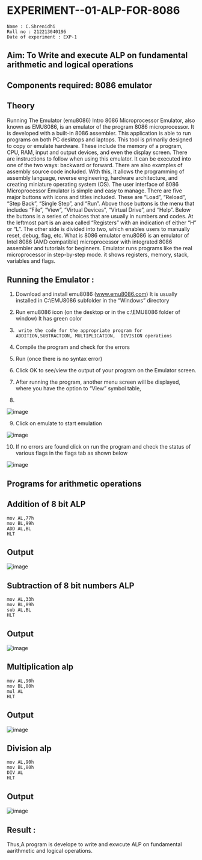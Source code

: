 # EXPERIMENT--01-ALP-FOR-8086
~~~
Name : C.Shrenidhi
Roll no : 212213040196
Date of experiment : EXP-1
~~~





## Aim: To Write and execute ALP on fundamental arithmetic and logical operations
## Components required: 8086  emulator 
## Theory 
Running The Emulator (emu8086) Intro 8086 Microprocessor Emulator, also known as EMU8086, is an emulator of the program 8086 microprocessor. It is developed with a built-in 8086 assembler. This application is able to run programs on both PC desktops and laptops. This tool is primarily designed to copy or emulate hardware. These include the memory of a program, CPU, RAM, input and output devices, and even the display screen. There are instructions to follow when using this emulator. It can be executed into one of the two ways: backward or forward. There are also examples of assembly source code included. With this, it allows the programming of assembly language, reverse engineering, hardware architecture, and creating miniature operating system (OS). The user interface of 8086 Microprocessor Emulator is simple and easy to manage. There are five major buttons with icons and titles included. These are “Load”, “Reload”, “Step Back”, “Single Step”, and “Run”. Above those buttons is the menu that includes “File”, “View”, “Virtual Devices”, “Virtual Drive”, and “Help”. Below the buttons is a series of choices that are usually in numbers and codes. At the leftmost part is an area called “Registers” with an indication of either “H” or “L”. The other side is divided into two, which enables users to manually reset, debug, flag, etc. What is 8086 emulator emu8086 is an emulator of Intel 8086 (AMD compatible) microprocessor with integrated 8086 assembler and tutorials for beginners. Emulator runs programs like the real microprocessor in step-by-step mode. it shows registers, memory, stack, variables and flags.


 ## Running the Emulator :
1.	Download and install emu8086 (www.emu8086.com) It is usually installed in C:\EMU8086 subfolder in the “Windows” directory
2.	  Run  emu8086 icon (on the desktop or in the c:\EMU8086 folder of window) It has green color 
 
 
3.		write the code for the appropriate program for ADDITION,SUBTRACTION, MULTIPLICATION,  DIVISION operations 

4.	 Compile the program and check for the errors 
5.	Run (once there is no syntax error) 

6.	Click OK to see/view the output of your program on the Emulator screen. 


7.	After running the program, another menu screen will be displayed, where you have the option to “View” symbol table,
8.	 


![image](https://user-images.githubusercontent.com/36288975/189273263-d65baae9-4b8f-4723-afb3-c0ffa4052b04.png)











9.	Click on emulate to start emulation 








![image](https://user-images.githubusercontent.com/36288975/189273273-9bb36ec1-e2e8-4892-8d35-37707332bfdc.png)








10.	If no errors are found click on run the program and check the status of various flags in the flags tab as shown below 






![image](https://user-images.githubusercontent.com/36288975/189273277-113a2a33-4a40-4ff8-95a5-ecd3a1f504fe.png)







## Programs for arithmetic  operations

## Addition  of 8 bit ALP 
~~~
mov AL,77h
mov BL,99h
ADD AL,BL
HLT
~~~


## Output 
![image](https://github.com/vasanthkumarch/EXPERIMENT--01-ALP-FOR-8086/assets/155261096/96ed6cbd-72d5-4cc8-bfeb-d1e9c6bb3b9e)

 
## Subtraction   of 8 bit numbers  ALP 
~~~
mov AL,33h
mov BL,89h
sub AL,BL
HLT
~~~
 
## Output  
![image](https://github.com/vasanthkumarch/EXPERIMENT--01-ALP-FOR-8086/assets/155261096/75810429-ccdf-4fde-ae14-bee03876d370)

## Multiplication alp 
~~~
mov AL,90h 
mov BL,80h
mul AL
HLT
~~~
 ## Output  
 ![image](https://github.com/vasanthkumarch/EXPERIMENT--01-ALP-FOR-8086/assets/155261096/17508094-328c-4ee8-b720-fd43ff1a96c0)



## Division alp 
~~~
mov AL,90h
mov BL,80h
DIV AL
HLT
~~~

## Output  
![image](https://github.com/vasanthkumarch/EXPERIMENT--01-ALP-FOR-8086/assets/155261096/5f445698-1ef2-4083-87dc-7fbc0aff2e67)



## Result :
Thus,A program is develope to write and exwcute ALP on fundamental aarithmetic and logical operations.
 









